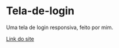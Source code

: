 # Tela-de-login
 Uma tela de login responsiva, feito por mim.

<a href="https://ericksilvabr.github.io/Tela-de-login/" target="_blank">Link do site</a> 